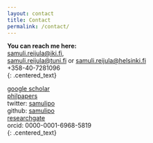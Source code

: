 ```yaml
---
layout: contact
title: Contact
permalink: /contact/
---
```

**You can reach me here:**  
<a href="mailto:samuli.reijula@iki.fi">samuli.reijula@iki.fi</a>,<br>
<a href="mailto:samuli.reijula@tuni.fi">samuli.reijula@tuni.fi</a> or <a href="mailto:samuli.reijula@helsinki.fi">samuli.reijula@helsinki.fi</a><br>
+358-40-7281096  
{: .centered_text}

<a href="https://scholar.google.fi/citations?user=piH1k6EAAAAJ&hl=en" target="_blank">google scholar</a>     
<a href="https://philpapers.org/profile/34787" target="_blank">philpapers</a>   
twitter: <a href="https://twitter.com/samulipo" target="_blank">samulipo</a>  
github: <a href="https://github.com/samulipo/" target="_blank">samulipo</a>  
<a href="https://www.researchgate.net/profile/Samuli_Reijula" target="_blank">researchgate</a>        
orcid: 0000-0001-6968-5819   
{: .centered_text}
